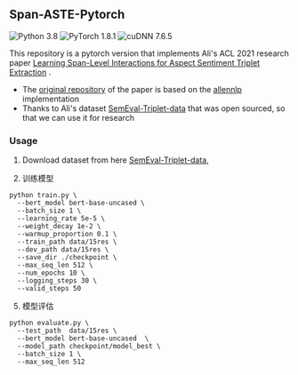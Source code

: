 ## Span-ASTE-Pytorch
![Python 3.8](https://img.shields.io/badge/python-3.8-green.svg?style=plastic)
![PyTorch 1.8.1](https://img.shields.io/badge/PyTorch%20-%23EE4C2C.svg?style=plastic)
![cuDNN 7.6.5](https://img.shields.io/badge/cudnn-7.6.5-green.svg?style=plastic)

This repository is a pytorch version that implements Ali's ACL 2021 research
paper [Learning Span-Level Interactions for Aspect Sentiment Triplet Extraction](https://aclanthology.org/2021.acl-long.367/)
.

-  The [original repository](https://github.com/chiayewken/Span-ASTE.git) of the paper is based on
  the [allennlp](https://docs.allennlp.org/main/) implementation
-  Thanks to Ali's dataset [SemEval-Triplet-data](https://github.com/xuuuluuu/SemEval-Triplet-data.git) that was open
  sourced, so that we can use it for research

### Usage

1. Download dataset from here [SemEval-Triplet-data](https://github.com/xuuuluuu/SemEval-Triplet-data.git),

2. 训练模型
```shell
python train.py \
  --bert_model bert-base-uncased \
  --batch_size 1 \
  --learning_rate 5e-5 \
  --weight_decay 1e-2 \
  --warmup_proportion 0.1 \
  --train_path data/15res \
  --dev_path data/15res \
  --save_dir ./checkpoint \
  --max_seq_len 512 \
  --num_epochs 10 \
  --logging_steps 30 \
  --valid_steps 50
```
5. 模型评估
```shell
python evaluate.py \
  --test_path  data/15res \
  --bert_model bert-base-uncased  \
  --model_path checkpoint/model_best \
  --batch_size 1 \ 
  --max_seq_len 512
  

```









